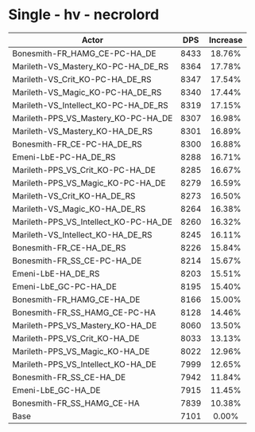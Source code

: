 # Single - hv - necrolord
| Actor | DPS | Increase |
|---|:---:|:---:|
|Bonesmith-FR_HAMG_CE-PC-HA_DE|8433|18.76%|
|Marileth-VS_Mastery_KO-PC-HA_DE_RS|8364|17.78%|
|Marileth-VS_Crit_KO-PC-HA_DE_RS|8347|17.54%|
|Marileth-VS_Magic_KO-PC-HA_DE_RS|8340|17.44%|
|Marileth-VS_Intellect_KO-PC-HA_DE_RS|8319|17.15%|
|Marileth-PPS_VS_Mastery_KO-PC-HA_DE|8307|16.98%|
|Marileth-VS_Mastery_KO-HA_DE_RS|8301|16.89%|
|Bonesmith-FR_CE-PC-HA_DE_RS|8300|16.88%|
|Emeni-LbE-PC-HA_DE_RS|8288|16.71%|
|Marileth-PPS_VS_Crit_KO-PC-HA_DE|8285|16.67%|
|Marileth-PPS_VS_Magic_KO-PC-HA_DE|8279|16.59%|
|Marileth-VS_Crit_KO-HA_DE_RS|8273|16.50%|
|Marileth-VS_Magic_KO-HA_DE_RS|8264|16.38%|
|Marileth-PPS_VS_Intellect_KO-PC-HA_DE|8260|16.32%|
|Marileth-VS_Intellect_KO-HA_DE_RS|8245|16.11%|
|Bonesmith-FR_CE-HA_DE_RS|8226|15.84%|
|Bonesmith-FR_SS_CE-PC-HA_DE|8214|15.67%|
|Emeni-LbE-HA_DE_RS|8203|15.51%|
|Emeni-LbE_GC-PC-HA_DE|8195|15.40%|
|Bonesmith-FR_HAMG_CE-HA_DE|8166|15.00%|
|Bonesmith-FR_SS_HAMG_CE-PC-HA|8128|14.46%|
|Marileth-PPS_VS_Mastery_KO-HA_DE|8060|13.50%|
|Marileth-PPS_VS_Crit_KO-HA_DE|8033|13.13%|
|Marileth-PPS_VS_Magic_KO-HA_DE|8022|12.96%|
|Marileth-PPS_VS_Intellect_KO-HA_DE|7999|12.65%|
|Bonesmith-FR_SS_CE-HA_DE|7942|11.84%|
|Emeni-LbE_GC-HA_DE|7915|11.45%|
|Bonesmith-FR_SS_HAMG_CE-HA|7839|10.38%|
|Base|7101|0.00%|
